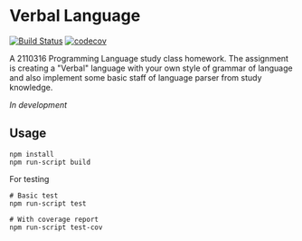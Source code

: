 Verbal Language
===

[![Build Status](https://travis-ci.org/neungkl/verbal-language-compiler.svg?branch=web)](https://travis-ci.org/neungkl/verbal-language-compiler)
[![codecov](https://codecov.io/gh/neungkl/verbal-language-compiler/branch/web/graph/badge.svg)](https://codecov.io/gh/neungkl/verbal-language-compiler)

A 2110316 Programming Language study class homework. The assignment is
creating a "Verbal" language with your own style of grammar of language
and also implement some basic staff of language parser from study knowledge.

*In development*

## Usage

```
npm install
npm run-script build
```

For testing

```
# Basic test
npm run-script test

# With coverage report
npm run-script test-cov 
```
